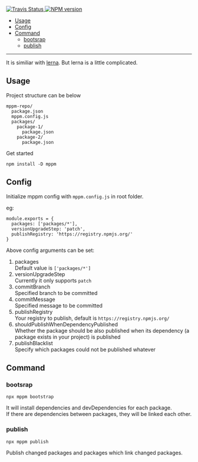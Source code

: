 <p align="left">
  <a href="https://travis-ci.org/helongbin/mppm">
    <img alt="Travis Status" src="https://img.shields.io/travis/helongbin/mppm/master.svg?style=flat&label=travis">
  </a>
  <a href="https://www.npmjs.com/package/mppm">
    <img alt="NPM version" src="https://img.shields.io/npm/v/mppm">
  </a>
</p>


* [Usage](#Usage)
* [Config](#Config)
* [Command](#command)
  * [bootsrap](#bootsrap)
  * [publish](#publish)

------
It is similiar with [lerna](https://github.com/lerna/lerna).
But lerna is a little complicated.

## Usage

Project structure can be below  
```
mppm-repo/
  package.json
  mppm.config.js
  packages/
    package-1/
      package.json
    package-2/
      package.json
```
Get started
```
npm install -D mppm
```

## Config
Initialize mppm config with `mppm.config.js` in root folder.  

eg:
```
module.exports = {
  packages: ['packages/*'],
  versionUpgradeStep: 'patch',
  publishRegistry: 'https://registry.npmjs.org/'
}
```
Above config arguments can be set:
1. packages  
Default value is `['packages/*']`
2. versionUpgradeStep  
Currently it only supports `patch`
4. commitBranch  
Specified branch to be committed
5. commitMessage  
Specified message to be committed
6. publishRegistry  
Your registry to publish, default is `https://registry.npmjs.org/`
7. shouldPublishWhenDependencyPublished  
Whether the package should be also published when its dependency (a package exists in your project) is published
8. publishBlacklist  
Specify which packages could not be published whatever

## Command
### bootsrap
```
npx mppm bootstrap
``` 
It will install dependencies and devDependencies for each package.  
If there are dependencies between packages, they will be linked each other. 

### publish
```
npx mppm publish
```
Publish changed packages and packages which link changed packages.
